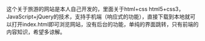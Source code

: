 这个关于旅游的网站是本人自己开发的，里面关于html+css html5+css3，JavaScript+jQuery的技术，支持手机端（响应式的功能），直接下载到本地就可以打开index.html即可浏览网站，没有后台的功能，单纯的界面跳转，只有前端的内容知识，希望多谅解。